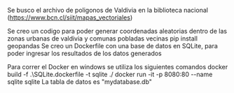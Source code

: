 Se busco el archivo de poligonos de Valdivia en la biblioteca nacional (https://www.bcn.cl/siit/mapas_vectoriales)

Se creo un codigo para poder generar coordenadas aleatorias dentro de las zonas urbanas de valdivia y comunas pobladas vecinas pip install geopandas Se creo un Dockerfile con una base de datos en SQLite, para poder ingresar los resultados de los datos generados

Para correr el Docker en windows se utiliza los siguientes comandos 
docker build -f .\SQLite.dockerfile -t sqlite ./ 
docker run -it -p 8080:80 --name sqlite sqlite 
La tabla de datos es "mydatabase.db"